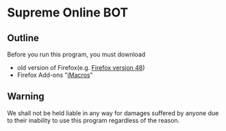 # Supreme Online BOT


## Outline

Before you run this program, you must download 
- old version of Firefox(e.g. [Firefox version 48](https://ftp.mozilla.org/pub/firefox/releases/48.0b9/))
- Firefox Add-ons "[iMacros](https://addons.mozilla.org/ja/firefox/addon/imacros-for-firefox/)"

## Warning

We shall not be held liable in any way for damages suffered by anyone due to their inability to use this program regardless of the reason.

